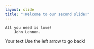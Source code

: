 ```yaml
---
layout: slide
title: "!Welcome to our second slide!"
---
```

	All you need is love!
		John Lennon.
Your text
Use the left arrow to go back!
